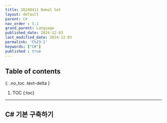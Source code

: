 ```yaml
---
title: 20240411 Nomal Set
layout: default
parent: C#
nav_order : 5.1
grand_parent: Language
published_date: 2024-12-03
last_modified_date: 2024-12-03
permalink: 'C%23-1'
keywords: ["C#"]
published : true
---
```

## Table of contents
{: .no_toc .text-delta }

1. TOC
{:toc}
---
## C# 기본 구축하기